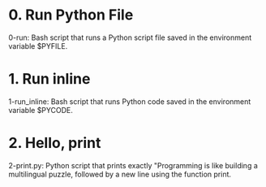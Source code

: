 # 0. Run Python File

0-run: Bash script that runs a Python script file saved in the environment variable $PYFILE.

# 1. Run inline

1-run_inline: Bash script that runs Python code saved in the environment variable $PYCODE.

# 2. Hello, print

2-print.py: Python script that prints exactly "Programming is like building a multilingual puzzle, followed by a new line using the function print.
